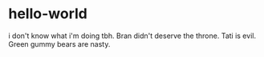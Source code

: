# hello-world
i don't know what i'm doing tbh.
Bran didn't deserve the throne. Tati is evil. Green gummy bears are nasty.
